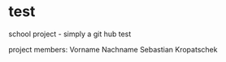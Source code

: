 # test

school project - simply a git hub test

project members:
Vorname Nachname
Sebastian Kropatschek
